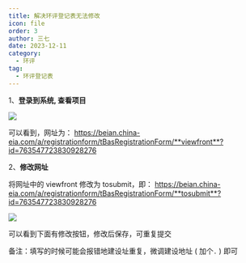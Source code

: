 ```yaml
---
title: 解决环评登记表无法修改
icon: file
order: 3
author: 三七
date: 2023-12-11
category:
  - 环评
tag:
  - 环评登记表
---
```


<!-- more --> 

1、**登录到系统, 查看项目**

![](https://i.730307.xyz/202407201420174.avif)

可以看到，网址为：
https://beian.china-eia.com/a/registrationform/tBasRegistrationForm/**viewfront**?id=763547723830928276

2、**修改网址**

将网址中的 viewfront 修改为 tosubmit，即：
https://beian.china-eia.com/a/registrationform/tBasRegistrationForm/**tosubmit**?id=763547723830928276

![](https://i.730307.xyz/202407201422205.avif)

可以看到下面有修改按钮，修改后保存，可重复提交

备注：填写的时候可能会报错地建设址重复，微调建设地址 ( 加个`.` ) 即可
